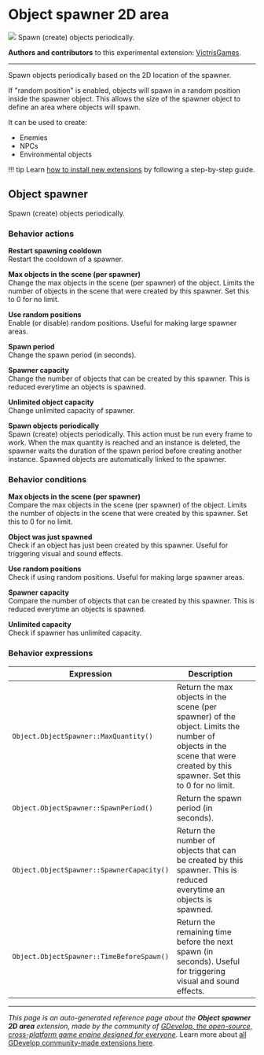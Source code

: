 # Object spawner 2D area

<img src="https://resources.gdevelop-app.com/assets/Icons/plus-one.svg" class="extension-icon"></img>
Spawn (create) objects periodically.

**Authors and contributors** to this experimental extension: [VictrisGames](https://gd.games/VictrisGames).

---

Spawn objects periodically based on the 2D location of the spawner.  

If "random position" is enabled, objects will spawn in a random position inside the spawner object. 
This allows the size of the spawner object to define an area where objects will spawn.

It can be used to create:

- Enemies
- NPCs
- Environmental objects

!!! tip
    Learn [how to install new extensions](/gdevelop5/extensions/search) by following a step-by-step guide.



## Object spawner 

Spawn (create) objects periodically. 

### Behavior actions

**Restart spawning cooldown**  
Restart the cooldown of a spawner.

**Max objects in the scene (per spawner)**  
Change the max objects in the scene (per spawner) of the object. Limits the number of objects in the scene that were created by this spawner. Set this to 0 for no limit.

**Use random positions**  
Enable (or disable) random positions. Useful for making large spawner areas.

**Spawn period**  
Change the spawn period (in seconds).

**Spawner capacity**  
Change the number of objects that can be created by this spawner. This is reduced everytime an objects is spawned.

**Unlimited object capacity**  
Change unlimited capacity of spawner.

**Spawn objects periodically**  
Spawn (create) objects periodically. This action must be run every frame to work. When the max quantity is reached and an instance is deleted, the spawner waits the duration of the spawn period before creating another instance. Spawned objects are automatically linked to the spawner.

### Behavior conditions

**Max objects in the scene (per spawner)**  
Compare the max objects in the scene (per spawner) of the object. Limits the number of objects in the scene that were created by this spawner. Set this to 0 for no limit.

**Object was just spawned**  
Check if an object has just been created by this spawner. Useful for triggering visual and sound effects.

**Use random positions**  
Check if using random positions. Useful for making large spawner areas.

**Spawner capacity**  
Compare the number of objects that can be created by this spawner. This is reduced everytime an objects is spawned.

**Unlimited capacity**  
Check if spawner has unlimited capacity.

### Behavior expressions

| Expression | Description |  |
|-----|-----|-----|
| `Object.ObjectSpawner::MaxQuantity()` | Return the max objects in the scene (per spawner) of the object. Limits the number of objects in the scene that were created by this spawner. Set this to 0 for no limit. ||
| `Object.ObjectSpawner::SpawnPeriod()` | Return the spawn period (in seconds). ||
| `Object.ObjectSpawner::SpawnerCapacity()` | Return the number of objects that can be created by this spawner. This is reduced everytime an objects is spawned. ||
| `Object.ObjectSpawner::TimeBeforeSpawn()` | Return the remaining time before the next spawn (in seconds). Useful for triggering visual and sound effects. ||


---

*This page is an auto-generated reference page about the **Object spawner 2D area** extension, made by the community of [GDevelop, the open-source, cross-platform game engine designed for everyone](https://gdevelop.io/).* Learn more about [all GDevelop community-made extensions here](/gdevelop5/extensions).